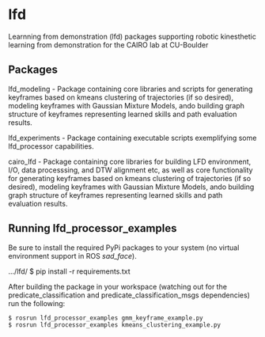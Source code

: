 # lfd
Learnning from demonstration (lfd) packages supporting robotic kinesthetic learning from demonstration for the CAIRO lab at CU-Boulder

## Packages

lfd_modeling - Package containing core libraries and scripts for generating keyframes based on kmeans clustering of trajectories (if so desired), modeling keyframes with Gaussian Mixture Models, ando building graph structure of keyframes representing learned skills and path evaluation results.

lfd_experiments - Package containing executable scripts exemplifying some lfd_processor capabilities.

cairo_lfd - Package containing core libraries for building LFD environment, I/O, data processsing, and DTW alignment etc, as well as core functionality for generating keyframes based on kmeans clustering of trajectories (if so desired), modeling keyframes with Gaussian Mixture Models, ando building graph structure of keyframes representing learned skills and path evaluation results.


## Running lfd_processor_examples

Be sure to install the required PyPi packages to your system (no virtual environment support in ROS *sad_face*).

.../lfd/ $ pip install -r requirements.txt

After building the package in your workspace (watching out for the predicate_classification and predicate_classification_msgs dependencies) run the following:

    $ rosrun lfd_processor_examples gmm_keyframe_example.py
    $ rosrun lfd_processor_examples kmeans_clustering_example.py
